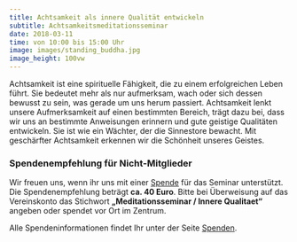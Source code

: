 ```yaml
---
title: Achtsamkeit als innere Qualität entwickeln
subtitle: Achtsamkeitsmeditationsseminar
date: 2018-03-11
time: von 10:00 bis 15:00 Uhr
image: images/standing_buddha.jpg
image_height: 100vw
---
```

Achtsamkeit ist eine spirituelle Fähigkeit, die zu einem erfolgreichen Leben führt.
Sie bedeutet mehr als nur aufmerksam, wach oder sich dessen bewusst zu sein, was gerade
um uns herum passiert. Achtsamkeit lenkt unsere Aufmerksamkeit auf einen bestimmten
Bereich, trägt dazu bei, dass wir uns an bestimmte Anweisungen erinnern und gute
geistige Qualitäten entwickeln. Sie ist wie ein Wächter, der die Sinnestore bewacht. Mit
geschärfter Achtsamkeit erkennen wir die Schönheit unseres Geistes.

### Spendenempfehlung für Nicht-Mitglieder
Wir freuen uns, wenn ihr uns mit einer [Spende](spenden.html) für das Seminar unterstützt.
Die Spendenempfehlung beträgt **ca. 40 Euro**. Bitte bei Überweisung auf
das Vereinskonto das Stichwort **„Meditationsseminar / Innere Qualitaet“** angeben
oder spendet vor Ort im Zentrum.

Alle Spendeninformationen findet Ihr unter der Seite [Spenden](spenden.html).
